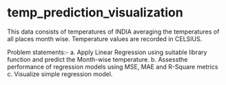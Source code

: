 # temp_prediction_visualization

This data consists of temperatures of INDIA averaging the temperatures of all places month
wise. Temperature values are recorded in CELSIUS.

Problem statements:-
a. Apply Linear Regression using suitable library function and predict the Month-wise temperature.
b. Assessthe performance of regression models using MSE, MAE and R-Square metrics
c. Visualize simple regression model.
